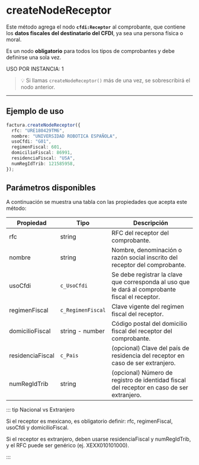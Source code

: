 # createNodeReceptor

Este método agrega el nodo **`cfdi:Receptor`** al comprobante, que contiene los **datos fiscales del destinatario del CFDI**, ya sea una persona física o moral.

Es un nodo **obligatorio** para todos los tipos de comprobantes y debe definirse una sola vez.

USO POR INSTANCIA: 1

> 💡 Si llamas `createNodeReceptor()` más de una vez, se sobrescribirá el nodo anterior.

---

## Ejemplo de uso

```ts
factura.createNodeReceptor({
  rfc: "URE180429TM6",
  nombre: "UNIVERSIDAD ROBOTICA ESPAÑOLA",
  usoCfdi: "G01",
  regimenFiscal: 601,
  domicilioFiscal: 86991,
  residenciaFiscal: "USA",
  numRegIdTrib: 121585958,
});
```

## Parámetros disponibles

A continuación se muestra una tabla con las propiedades que acepta este método:

| Propiedad        | Tipo              | Descripción                                                                                      |
| ---------------- | ----------------- | ------------------------------------------------------------------------------------------------ |
| rfc              | string            | RFC del receptor del comprobante.                                                                |
| nombre           | string            | Nombre, denominación o razón social inscrito del receptor del comprobante.                       |
| usoCfdi          | `c_UsoCfdi`       | Se debe registrar la clave que corresponda al uso que le dará al comprobante fiscal el receptor. |
| regimenFiscal    | `c_RegimenFiscal` | Clave vigente del regimen fiscal del receptor.                                                   |
| domicilioFiscal  | string - number   | Código postal del domicilio fiscal del receptor del comprobante.                                 |
| residenciaFiscal | `c_Pais`          | (opcional) Clave del país de residencia del receptor en caso de ser extranjero.                  |
| numRegIdTrib     | string            | (opcional) Número de registro de identidad fiscal del receptor en caso de ser extranjero.        |

::: tip Nacional vs Extranjero

Si el receptor es mexicano, es obligatorio definir: rfc, regimenFiscal, usoCfdi y domicilioFiscal.

Si el receptor es extranjero, deben usarse residenciaFiscal y numRegIdTrib, y el RFC puede ser genérico (ej. XEXX010101000).

:::

<!-- ## Lista de errores

Vaya a la seccion <a href="/docs/v3.0/validador/lista-de-errores#receptor">`Lista de errores:Receptor`</a> para tener la lista de errores que se puede generar.
 -->

